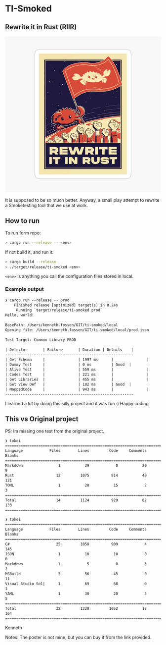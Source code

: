 # TI-Smoked

## Rewrite it in Rust (RIIR)

[![Rewrite it in Rust (RIIR)](img/riir.jpg)](https://www.redbubble.com/i/poster/Rewrite-It-In-Rust-Rust-Programming-by-tribaltattoo/130040421.LVTDI)

It is supposed to be so much better.
Anyway, a small play attempt to rewrite a Smoketesting tool that we use at work.

## How to run

To run form repo:
```sh
> cargo run --release -- <env>
```

If not build it, and run it:
```sh
> cargo build --release
> ./target/release/ti-smoked <env>
```

`<env>` is anything you call the configuration files stored in local.
### Example output

```shell
❯ cargo run --release -- prod
    Finished release [optimized] target(s) in 0.24s
     Running `target/release/ti-smoked prod`
Hello, world!

BasePath: /Users/kenneth.fossen/GIT/ti-smoked/local
Opening file: /Users/kenneth.fossen/GIT/ti-smoked/local/prod.json

Test Target: Common Library PROD

| Detector       | Failure       | Duration | Details    |
----------------------------------------------------------
| Get Schema     |               | 1997 ms      |               |
| Dummy Test     |               | 0 ms         | Good  |
| Alive Test     |               | 559 ms       |               |
| Codes Test     |               | 221 ms       |               |
| Get Libraries  |               | 455 ms       |               |
| Get View Def   |               | 102 ms       | Good  |
| MappedCode     |               | 943 ms       |               |
----------------------------------------------------------
```


I learned a lot by doing this silly project and it was fun :)
Happy coding

## This vs Original project
PS: Im missing one test from the original project.

```shell
❯ tokei
===============================================================================
Language            Files        Lines         Code     Comments       Blanks
===============================================================================
Markdown                1           29            0           20            9
Rust                   12         1075          914           40          121
TOML                    1           20           15            2            3
===============================================================================
Total                  14         1124          929           62          133
===============================================================================
```

```shell
❯ tokei
===============================================================================
Language            Files        Lines         Code     Comments       Blanks
===============================================================================
C#                     25         1058          909            4          145
JSON                    1           10           10            0            0
Markdown                1            5            0            3            2
MSBuild                 3           56           45            0           11
Visual Studio Sol|      1           69           68            0            1
YAML                    1           30           20            5            5
===============================================================================
Total                  32         1228         1052           12          164
===============================================================================
```

Kenneth

Notes:
The poster is not mine, but you can buy it from the link provided.
